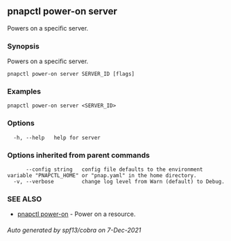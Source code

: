 ## pnapctl power-on server

Powers on a specific server.

### Synopsis

Powers on a specific server.

```
pnapctl power-on server SERVER_ID [flags]
```

### Examples

```
pnapctl power-on server <SERVER_ID>
```

### Options

```
  -h, --help   help for server
```

### Options inherited from parent commands

```
      --config string   config file defaults to the environment variable "PNAPCTL_HOME" or "pnap.yaml" in the home directory.
  -v, --verbose         change log level from Warn (default) to Debug.
```

### SEE ALSO

* [pnapctl power-on](pnapctl_power-on.md)	 - Power on a resource.

###### Auto generated by spf13/cobra on 7-Dec-2021
